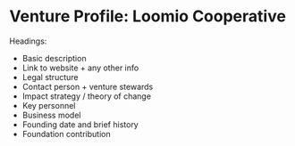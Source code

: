 # Venture Profile: Loomio Cooperative

Headings:
* Basic description
* Link to website + any other info
* Legal structure
* Contact person + venture stewards
* Impact strategy / theory of change
* Key personnel
* Business model
* Founding date and brief history
* Foundation contribution

